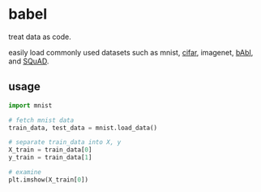 # babel
treat data as code. 

easily load commonly used datasets such as mnist, [cifar](https://www.cs.toronto.edu/~kriz/cifar.html), imagenet, [bAbI](https://research.fb.com/downloads/babi/), and [SQuAD](https://rajpurkar.github.io/SQuAD-explorer/).

## usage
```python
import mnist

# fetch mnist data
train_data, test_data = mnist.load_data()  

# separate train_data into X, y
X_train = train_data[0]
y_train = train_data[1]

# examine
plt.imshow(X_train[0])
```
